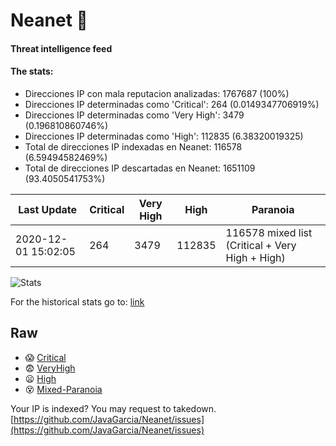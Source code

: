 # Neanet :hocho:
#### Threat intelligence feed
#### The stats:

- Direcciones IP con mala reputacion analizadas: 1767687 (100%)
- Direcciones IP determinadas como 'Critical':  264 (0.0149347706919%)
- Direcciones IP determinadas como 'Very High':  3479 (0.196810860746%)
- Direcciones IP determinadas como 'High':  112835 (6.38320019325)
- Total de direcciones IP indexadas en Neanet:  116578 (6.59494582469%)
- Total de direcciones IP descartadas en Neanet:  1651109 (93.4050541753%)

| Last Update | Critical | Very High | High | Paranoia |
| --- | --- | --- | --- | --- |
| 2020-12-01 15:02:05 | 264 | 3479 | 112835 | 116578 mixed list (Critical + Very High + High)|

![Stats](https://docs.google.com/spreadsheets/d/e/2PACX-1vSnaNMIXVabIpDJjufMlzH7poXnshF3mgd8Is1g9ytUEzVsP5my4Trn8f-xkoLLQ38xpL3HtmUexLo6/pubchart?oid=501124687&format=image)

For the historical stats go to: [link](/stats.csv)
## Raw
- :scream: [Critical](https://raw.githubusercontent.com/JavaGarcia/Neanet/master/blacklists/neanet_critical.txt)
- :fearful: [VeryHigh](https://raw.githubusercontent.com/JavaGarcia/Neanet/master/blacklists/neanet_veryHigh.txtt)
- :frowning: [High](https://raw.githubusercontent.com/JavaGarcia/Neanet/master/blacklists/neanet_high.txt)
- :dizzy_face: [Mixed-Paranoia](https://raw.githubusercontent.com/JavaGarcia/Neanet/master/blacklists/neanet_all.txt)


Your IP is indexed? You may request to takedown. [https://github.com/JavaGarcia/Neanet/issues](https://github.com/JavaGarcia/Neanet/issues)





























































































































































































































































































































































































































































































































































































































































































































































































































































































































































































































































































































































































































































































































































































































































































































































































































































































































































































































































































































































































































































































































































































































































































































































































































































































































































































































